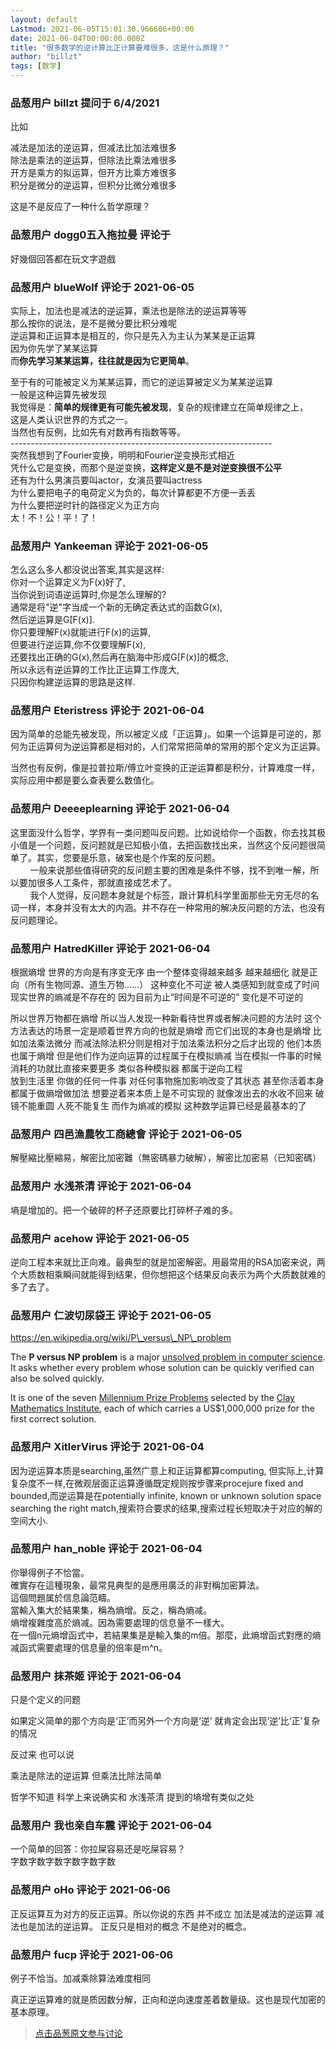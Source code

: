 ```yaml
---
layout: default
Lastmod: 2021-06-05T15:01:30.966606+00:00
date: 2021-06-04T00:00:00.000Z
title: "很多数学的逆计算比正计算要难很多，这是什么原理？"
author: "billzt"
tags: [数学]
---
```



### 品葱用户 **billzt** 提问于 6/4/2021
    
比如  
  
减法是加法的逆运算，但减法比加法难很多  
除法是乘法的逆运算，但除法比乘法难很多  
开方是乘方的拟运算，但开方比乘方难很多  
积分是微分的逆运算，但积分比微分难很多  
  
这是不是反应了一种什么哲学原理？
    
                

### 品葱用户 **dogg0五入拖拉曼** 评论于 
        
好幾個回答都在玩文字遊戲
        
                

### 品葱用户 **blueWolf** 评论于 2021-06-05
        
实际上，加法也是减法的逆运算，乘法也是除法的逆运算等等  
那么按你的说法，是不是微分要比积分难呢  
逆运算和正运算本是相互的，你只是先入为主认为某某是正运算  
因为你先学了某某运算  
而**你先学习某某运算，往往就是因为它更简单**。  
  
至于有的可能被定义为某某运算，而它的逆运算被定义为某某逆运算  
一般是这种运算先被发现  
我觉得是：**简单的规律更有可能先被发现**，复杂的规律建立在简单规律之上，  
这是人类认识世界的方式之一。  
当然也有反例，比如先有对数再有指数等等。  
\-----------------------------------------------------------------  
突然我想到了Fourier变换，明明和Fourier逆变换形式相近  
凭什么它是变换，而那个是逆变换，**这样定义是不是对逆变换很不公平**  
还有为什么男演员要叫actor，女演员要叫actress  
为什么要把电子的电荷定义为负的，每次计算都更不方便一丢丢  
为什么要把逆时针的路径定义为正方向  
太！不！公！平！了！
        
                

### 品葱用户 **Yankeeman** 评论于 2021-06-05
        
怎么这么多人都没说出答案,其实是这样:  
你对一个运算定义为F(x)好了,  
当你说到词语逆运算时,你是怎么理解的?  
通常是将"逆"字当成一个新的无确定表达式的函数G(x),  
然后逆运算是G\[F(x)\].  
你只要理解F(x)就能进行F(x)的运算,  
但要进行逆运算,你不仅要理解F(x),  
还要找出正确的G(x),然后再在脑海中形成G\[F(x)\]的概念,  
所以永远有逆运算的工作比正运算工作庞大,  
只因你构建逆运算的思路是这样.
        
                

### 品葱用户 **Eteristress** 评论于 2021-06-04
        
因为简单的总能先被发现，所以被定义成「正运算」。如果一个运算是可逆的，那何为正运算何为逆运算都是相对的，人们常常把简单的常用的那个定义为正运算。  
  
当然也有反例，像是拉普拉斯/傅立叶变换的正逆运算都是积分，计算难度一样，实际应用中都是要么查表要么数值化。
        
                

### 品葱用户 **Deeeeplearning** 评论于 2021-06-04
        
这里面没什么哲学，学界有一类问题叫反问题。比如说给你一个函数，你去找其极小值是一个问题，反问题就是已知极小值，去把函数找出来，当然这个反问题很简单了。其实，您要是乐意，破案也是个作案的反问题。  
        一般来说那些值得研究的反问题主要的困难是条件不够，找不到唯一解，所以要加很多人工条件，那就直接成艺术了。  
        我个人觉得，反问题本身就是个标签，跟计算机科学里面那些无穷无尽的名词一样，本身并没有太大的内涵。并不存在一种常用的解决反问题的方法，也没有反问题理论。
        
                

### 品葱用户 **HatredKiller** 评论于 2021-06-04
        
根据熵增 世界的方向是有序变无序 由一个整体变得越来越多 越来越细化 就是正向（所有生物同源、道生万物……） 这种变化不可逆 被人类感知到就变成了时间  
现实世界的熵减是不存在的 因为目前为止“时间是不可逆的” 变化是不可逆的  
  
所以世界万物都在熵增 所以当人发现一种新看待世界或者解决问题的方法时 这个方法表达的场景一定是顺着世界方向的也就是熵增 而它们出现的本身也是熵增 比如加法乘法微分 而减法除法积分则是相对于加法乘法积分之后才出现的 他们本质也属于熵增 但是他们作为逆向运算的过程属于在模拟熵减 当在模拟一件事的时候消耗的功就比直接来要更多 类似各种模拟器 都属于逆向工程  
放到生活里 你做的任何一件事 对任何事物施加影响改变了其状态 甚至你活着本身 都属于做熵增做加法 想要逆着来本质上是不可实现的 就像泼出去的水收不回来 破镜不能重圆 人死不能复生 而作为熵减的模拟 这种数学运算已经是最基本的了
        
                

### 品葱用户 **四邑漁農牧工商總會** 评论于 2021-06-05
        
解壓縮比壓縮易，解密比加密難（無密碼暴力破解），解密比加密易（已知密碼）
        
                

### 品葱用户 **水浅茶清** 评论于 2021-06-04
        
墒是增加的。把一个破碎的杯子还原要比打碎杯子难的多。
        
                

### 品葱用户 **acehow** 评论于 2021-06-05
        
逆向工程本来就比正向难。最典型的就是加密解密。用最常用的RSA加密来说，两个大质数相乘瞬间就能得到结果，但你想把这个结果反向表示为两个大质数就难的多了去了。
        
                

### 品葱用户 **仁波切尿袋王** 评论于 2021-06-05
        
https://en.wikipedia.org/wiki/P\_versus\_NP\_problem  
  
The **P versus NP problem** is a major [unsolved problem in computer science]( "https://en.wikipedia.org/wiki/List_of_unsolved_problems_in_computer_science"). It asks whether every problem whose solution can be quickly verified can also be solved quickly.  
  
It is one of the seven [Millennium Prize Problems]( "https://en.wikipedia.org/wiki/Millennium_Prize_Problems") selected by the [Clay Mathematics Institute]( "https://en.wikipedia.org/wiki/Clay_Mathematics_Institute"), each of which carries a US$1,000,000 prize for the first correct solution.
        
                

### 品葱用户 **XitlerVirus** 评论于 2021-06-04
        
因为逆运算本质是searching,虽然广意上和正运算都算computing, 但实际上,计算复杂度不一样,在微观层面正运算遵循既定规则按步骤来procejure fixed and bounded,而逆运算是在potentially infinite, known or unknown solution space searching the right match,搜索符合要求的结果,搜索过程长短取决于对应的解的空间大小.
        
                

### 品葱用户 **han_noble** 评论于 2021-06-04
        
你舉得例子不恰當。  
確實存在這種現象，最常見典型的是應用廣泛的非對稱加密算法。  
這個問題属於信息論范疇。  
當輸入集大於結果集，稱為熵增。反之，稱為熵减。  
熵增複雜度高於熵减。因為需要處理的信息量不一樣大。  
在一個n元熵增函式中，若結果集是是輸入集的m倍。那麼，此熵增函式對應的熵减函式需要處理的信息量的倍率是m^n。
        
                

### 品葱用户 **抹茶姬** 评论于 2021-06-04
        
只是个定义的问题  
  
如果定义简单的那个方向是‘正’而另外一个方向是‘逆’ 就肯定会出现‘逆’比‘正’复杂的情况  
  
反过来 也可以说  
  
乘法是除法的逆运算 但乘法比除法简单  
  
哲学不知道 科学上来说确实和 水浅茶清 提到的墒增有类似之处
        
                

### 品葱用户 **我也亲自车震** 评论于 2021-06-04
        
一个简单的回答：你拉屎容易还是吃屎容易？  
字数字数字数字数字数字数
        
                

### 品葱用户 **oHo** 评论于 2021-06-06
        
正反运算互为对方的反正运算。所以你说的东西 并不成立 加法是减法的逆运算 减法也是加法的逆运算。 正反只是相对的概念 不是绝对的概念。
        
                

### 品葱用户 **fucp** 评论于 2021-06-06
        
例子不恰当。加减乘除算法难度相同  
  
真正逆运算难的就是质因数分解，正向和逆向速度差着数量级。这也是现代加密的基本原理。
        
                





> [点击品葱原文参与讨论](https://pincong.rocks/question/39249)

